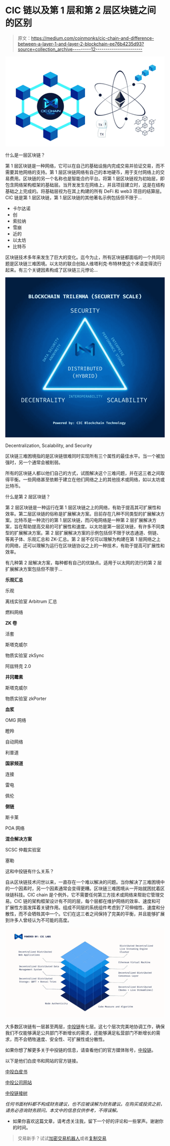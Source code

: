 # CIC 链以及第 1 层和第 2 层区块链之间的区别

> 原文：<https://medium.com/coinmonks/cic-chain-and-difference-between-a-layer-1-and-layer-2-blockchain-ee76b4235d93?source=collection_archive---------12----------------------->

![](img/61675fda21899d463cfdd1cfadb05ce4.png)

什么是一层区块链？

第 1 层区块链是一种网络，它可以在自己的基础设施内完成交易并验证交易，而不需要其他网络的支持。第 1 层区块链网络有自己的本地硬币，用于支付网络上的交易费用。区块链的另一个名称也是智能合约平台。将第 1 层区块链视为初始层，即包含网络架构框架的基础层。当开发发生在网络上，并且项目建立时，这是在结构基础之上完成的。将基础层视为在其上构建的所有 DeFi 和 web3 项目的结算层。CIC 链是第 1 层区块链，第 1 层区块链的其他著名示例包括但不限于…

*   卡尔达诺
*   创
*   索拉纳
*   雪崩
*   近的
*   以太坊
*   比特币

区块链技术多年来发生了巨大的变化。迄今为止，所有区块链都面临的一个共同问题是区块链三难困境。以太坊的联合创始人维塔利克·布特林使这个术语变得流行起来。有三个关键因素构成了区块链三元悖论…

![](img/f89b3054b99ba0a796dd3565b61bef68.png)

Decentralization, Scalability, and Security

区块链三难困境指的是区块链很难同时实现所有三个属性的最佳水平。当一个被加强时，另一个通常会被削弱。

所有的区块链人都以他们自己的方式，试图解决这个三难问题，并在这三者之间取得平衡。一些网络甚至依赖于建立在他们网络之上的其他技术或网络，如以太坊或比特币。

什么是第 2 层区块链？

第 2 层区块链是一种运行在第 1 层区块链之上的网络，有助于提高其可扩展性和效率。第二层区块链的俗称是扩展解决方案。目前存在几种不同类型的扩展解决方案。比特币是一种流行的第 1 层区块链，而闪电网络是一种第 2 层扩展解决方案，旨在帮助提高交易的可扩展性和速度。以太坊是第一层区块链，有许多不同类型的扩展解决方案。第 2 层扩展解决方案的示例包括但不限于状态通道、侧链、等离子体、乐观汇总和 ZK-汇总。第 2 层不仅可以理解为构建在第 1 层网络之上的网络，还可以理解为运行在区块链协议之上的一种技术，有助于提高可扩展性和效率。

有几种第 2 层解决方案，每种都有自己的优缺点。适用于以太网的流行的第 2 层扩展解决方案包括但不限于…

**乐观汇总**

乐观

离线实验室 Arbitrum 汇总

燃料网络

**ZK 卷**

活套

斯塔克威尔

物质实验室 zkSync

阿兹特克 2.0

**井冈霉素**

斯塔克威尔

物质实验室 zkPorter

**血浆**

OMG 网络

瞪羚

自动网络

利普道

**国家频道**

连接

雷电

佩伦

**侧链**

斯卡莱

POA 网络

**混合解决方案**

SCSC 仲裁实验室

塞勒

这和中投链有什么关系？

自从区块链技术问世以来，一直存在一个难以解决的问题。当你解决了三难困境中的一个因素时，另一个因素通常会变得更糟。区块链三难困境从一开始就困扰着区块链科技。CIC chain 是个例外，它不需要任何第三方技术或网络来帮助它管理交易。CIC 链的架构框架设计有不同的层，每个层都在维护网络的效率、速度和可扩展性方面发挥着关键作用。组成不同层的系统组件考虑到了可伸缩性、速度和分散性，而不会牺牲其中一个。它们在这三者之间保持了完美的平衡，并且能够扩展到许多人曾经认为不可能的高度。

![](img/bc931b8f2a385acc392e134bc2f64a47.png)

大多数区块链有一层甚至两层，[中投链](https://medium.com/u/f3354b7470ef?source=post_page-----ee76b4235d93--------------------------------)有七层。这七个层次完美地协调工作，确保我们不仅能够满足公共部门不断增长的需求，还能够满足私营部门不断增长的需求，而不会牺牲速度、安全性、可扩展性或分散性。

如果你想了解更多关于中投链的信息，请查看他们的官方媒体账号，[中投链](https://medium.com/u/f3354b7470ef?source=post_page-----ee76b4235d93--------------------------------)。

以下是他们白皮书和网站的官方链接。

[中投白皮书](http://cicchain.gitbook.io/)

[中投公司网站](https://cicchain.net/)

[中投链接树](https://linktr.ee/cicchain)

*任何书面材料都不构成财务建议，也不应被误解为财务建议。在购买或投资之前，请务必咨询财务顾问。本文中的信息仅供参考，不得误解。*

*   如果你喜欢这篇文章，请考虑关注我，留下一个好的评论和一些掌声。谢谢你的时间。

> 交易新手？试试[加密交易机器人](/coinmonks/crypto-trading-bot-c2ffce8acb2a)或者[复制交易](/coinmonks/top-10-crypto-copy-trading-platforms-for-beginners-d0c37c7d698c)